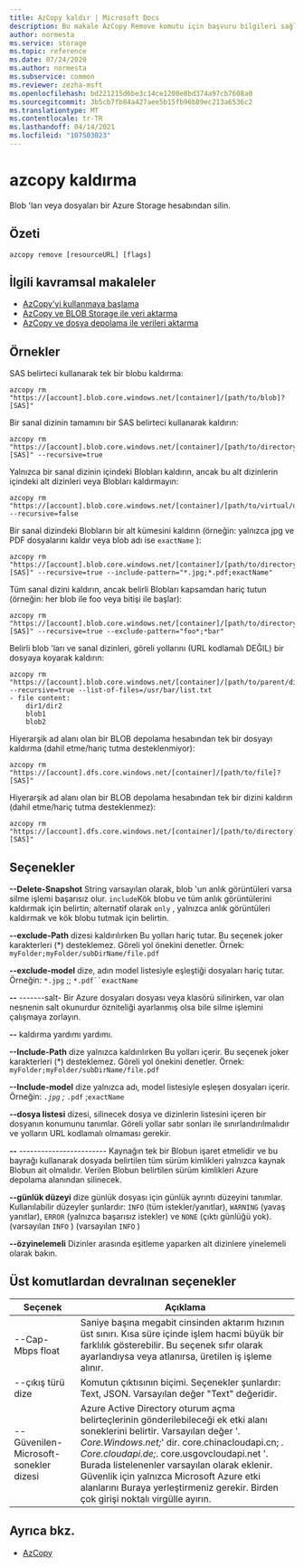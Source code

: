 ```yaml
---
title: AzCopy kaldır | Microsoft Docs
description: Bu makale AzCopy Remove komutu için başvuru bilgileri sağlar.
author: normesta
ms.service: storage
ms.topic: reference
ms.date: 07/24/2020
ms.author: normesta
ms.subservice: common
ms.reviewer: zezha-msft
ms.openlocfilehash: bd221215d6be3c14ce1200e8bd374a97cb7608a0
ms.sourcegitcommit: 3b5cb7fb84a427aee5b15fb96b89ec213a6536c2
ms.translationtype: MT
ms.contentlocale: tr-TR
ms.lasthandoff: 04/14/2021
ms.locfileid: "107503023"
---
```

# <a name="azcopy-remove"></a>azcopy kaldırma

Blob 'ları veya dosyaları bir Azure Storage hesabından silin.

## <a name="synopsis"></a>Özeti

```azcopy
azcopy remove [resourceURL] [flags]
```

## <a name="related-conceptual-articles"></a>İlgili kavramsal makaleler

- [AzCopy’yi kullanmaya başlama](storage-use-azcopy-v10.md)
- [AzCopy ve BLOB Storage ile veri aktarma](./storage-use-azcopy-v10.md#transfer-data)
- [AzCopy ve dosya depolama ile verileri aktarma](storage-use-azcopy-files.md)

## <a name="examples"></a>Örnekler

SAS belirteci kullanarak tek bir blobu kaldırma:

```azcopy
azcopy rm "https://[account].blob.core.windows.net/[container]/[path/to/blob]?[SAS]"
```

Bir sanal dizinin tamamını bir SAS belirteci kullanarak kaldırın:
 
```azcopy
azcopy rm "https://[account].blob.core.windows.net/[container]/[path/to/directory]?[SAS]" --recursive=true
```

Yalnızca bir sanal dizinin içindeki Blobları kaldırın, ancak bu alt dizinlerin içindeki alt dizinleri veya Blobları kaldırmayın:

```azcopy
azcopy rm "https://[account].blob.core.windows.net/[container]/[path/to/virtual/dir]" --recursive=false
```

Bir sanal dizindeki Blobların bir alt kümesini kaldırın (örneğin: yalnızca jpg ve PDF dosyalarını kaldır veya blob adı ise `exactName` ):

```azcopy
azcopy rm "https://[account].blob.core.windows.net/[container]/[path/to/directory]?[SAS]" --recursive=true --include-pattern="*.jpg;*.pdf;exactName"
```

Tüm sanal dizini kaldırın, ancak belirli Blobları kapsamdan hariç tutun (örneğin: her blob ile foo veya bitişi ile başlar):

```azcopy
azcopy rm "https://[account].blob.core.windows.net/[container]/[path/to/directory]?[SAS]" --recursive=true --exclude-pattern="foo*;*bar"
```

Belirli blob 'ları ve sanal dizinleri, göreli yollarını (URL kodlamalı DEĞIL) bir dosyaya koyarak kaldırın:

```azcopy
azcopy rm "https://[account].blob.core.windows.net/[container]/[path/to/parent/dir]" --recursive=true --list-of-files=/usr/bar/list.txt
- file content:
    dir1/dir2
    blob1
    blob2
```
Hiyerarşik ad alanı olan bir BLOB depolama hesabından tek bir dosyayı kaldırma (dahil etme/hariç tutma desteklenmiyor):

```azcopy
azcopy rm "https://[account].dfs.core.windows.net/[container]/[path/to/file]?[SAS]"
```

Hiyerarşik ad alanı olan bir BLOB depolama hesabından tek bir dizini kaldırın (dahil etme/hariç tutma desteklenmez):

```azcopy
azcopy rm "https://[account].dfs.core.windows.net/[container]/[path/to/directory]?[SAS]"
```

## <a name="options"></a>Seçenekler

**--Delete-Snapshot** String varsayılan olarak, blob 'un anlık görüntüleri varsa silme işlemi başarısız olur. `include`Kök blobu ve tüm anlık görüntülerini kaldırmak için belirtin; alternatif olarak `only` , yalnızca anlık görüntüleri kaldırmak ve kök blobu tutmak için belirtin.

**--exclude-Path** dizesi kaldırılırken Bu yolları hariç tutar. Bu seçenek joker karakterleri (*) desteklemez. Göreli yol önekini denetler. Örnek: `myFolder;myFolder/subDirName/file.pdf`

**--exclude-model** dize, adın model listesiyle eşleştiği dosyaları hariç tutar. Örneğin: `*.jpg` ;; `*.pdf``exactName`

**--**   -------salt-   Bir Azure dosyaları dosyası veya klasörü silinirken, var olan nesnenin salt okunurdur özniteliği ayarlanmış olsa bile silme işlemini çalışmaya zorlayın.

**--**   kaldırma yardımı yardımı.

**--Include-Path** dize yalnızca kaldırılırken Bu yolları içerir. Bu seçenek joker karakterleri (*) desteklemez. Göreli yol önekini denetler. Örnek: `myFolder;myFolder/subDirName/file.pdf`

**--Include-model** dize yalnızca adı, model listesiyle eşleşen dosyaları içerir. Örneğin: *`.jpg` ;* `.pdf` ;`exactName`

**--dosya listesi** dizesi, silinecek dosya ve dizinlerin listesini içeren bir dosyanın konumunu tanımlar. Göreli yollar satır sonları ile sınırlandırılmalıdır ve yolların URL kodlamalı olmaması gerekir. 

**--** ------------------------ Kaynağın tek bir Blobun işaret etmelidir ve bu bayrağı kullanarak dosyada belirtilen tüm sürüm kimlikleri yalnızca kaynak Blobun ait olmalıdır. Verilen Blobun belirtilen sürüm kimlikleri Azure depolama alanından silinecek. 

**--günlük düzeyi** dize günlük dosyası için günlük ayrıntı düzeyini tanımlar. Kullanılabilir düzeyler şunlardır: `INFO` (tüm istekler/yanıtlar), `WARNING` (yavaş yanıtlar), `ERROR` (yalnızca başarısız istekler) ve `NONE` (çıktı günlüğü yok). (varsayılan `INFO` ) (varsayılan `INFO` )

**--özyinelemeli**    Dizinler arasında eşitleme yaparken alt dizinlere yinelemeli olarak bakın.

## <a name="options-inherited-from-parent-commands"></a>Üst komutlardan devralınan seçenekler

|Seçenek|Açıklama|
|---|---|
|--Cap-Mbps float|Saniye başına megabit cinsinden aktarım hızının üst sınırı. Kısa süre içinde işlem hacmi büyük bir farklılık gösterebilir. Bu seçenek sıfır olarak ayarlandıysa veya atlanırsa, üretilen iş işleme alınır.|
|--çıkış türü dize|Komutun çıktısının biçimi. Seçenekler şunlardır: Text, JSON. Varsayılan değer "Text" değeridir.|
|--Güvenilen-Microsoft-sonekler dizesi   |Azure Active Directory oturum açma belirteçlerinin gönderilebileceği ek etki alanı soneklerini belirtir.  Varsayılan değer '*. Core.Windows.net;*' dir. core.chinacloudapi.cn; *. Core.cloudapi.de;*. core.usgovcloudapi.net '. Burada listelenenler varsayılan olarak eklenir. Güvenlik için yalnızca Microsoft Azure etki alanlarını Buraya yerleştirmeniz gerekir. Birden çok girişi noktalı virgülle ayırın.|

## <a name="see-also"></a>Ayrıca bkz.

- [AzCopy](storage-ref-azcopy.md)
